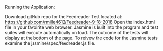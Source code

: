 Running the Application:

Download gitHub repo for the Feedreader Test located at: https://github.com/rmille4612/Feedreader-9-18-2018
Open the index.html file in your favoirite web browser.  Jasmine is built into the program and test suites will execute automatically on load.  The outcome of the tests will display at the bottom of the page.  To reivew the code for the Jasmine tests examine the jasmine/spec/feedreader.js file.
